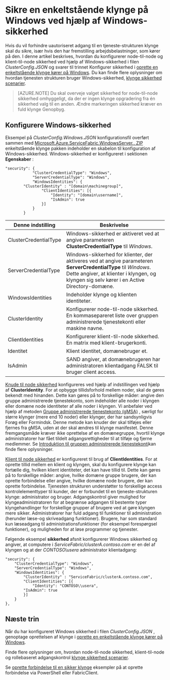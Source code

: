 <properties
   pageTitle="Sikre en klynge, der kører på Windows ved hjælp af Windows-sikkerhed | Microsoft Azure"
   description="Få mere at vide, hvordan du konfigurerer node-til-node og klient-til-node sikkerhed på en enkeltstående klynge, der kører på Windows ved hjælp af Windows-sikkerhed."
   services="service-fabric"
   documentationCenter=".net"
   authors="rwike77"
   manager="timlt"
   editor=""/>

<tags
   ms.service="service-fabric"
   ms.devlang="dotnet"
   ms.topic="article"
   ms.tgt_pltfrm="NA"
   ms.workload="NA"
   ms.date="08/25/2016"
   ms.author="ryanwi"/>


# <a name="secure-a-standalone-cluster-on-windows-using-windows-security"></a>Sikre en enkeltstående klynge på Windows ved hjælp af Windows-sikkerhed

Hvis du vil forhindre uautoriseret adgang til en tjeneste-strukturen klynge skal du sikre, især hvis den har fremstilling arbejdsbelastninger, som kører på den. I denne artikel beskrives, hvordan du konfigurerer node-til-node og klient-til-node sikkerhed ved hjælp af Windows-sikkerhed i filen *ClusterConfig.JSON* og svarer til trinnet Konfigurer sikkerhed i [oprette en enkeltstående klynge kører på Windows](service-fabric-cluster-creation-for-windows-server.md). Du kan finde flere oplysninger om hvordan tjenesten strukturen bruger Windows-sikkerhed, [klynge sikkerhed scenarier](service-fabric-cluster-security.md).

>[AZURE.NOTE]
Du skal overveje valget sikkerhed for node-til-node sikkerhed omhyggeligt, da der er ingen klynge opgradering fra én sikkerhed valg til en anden. Ændre markeringen sikkerhed kræver en fuld klynge Genopbyg.

## <a name="configure-windows-security"></a>Konfigurere Windows-sikkerhed
Eksempel på *ClusterConfig.Windows.JSON* konfigurationsfil overført sammen med [Microsoft.Azure.ServiceFabric.WindowsServer.<version>. ZIP](http://go.microsoft.com/fwlink/?LinkId=730690) enkeltstående klynge pakken indeholder en skabelon til konfiguration af Windows-sikkerhed.  Windows-sikkerhed er konfigureret i sektionen **Egenskaber** :

```
"security": {
            "ClusterCredentialType": "Windows",
            "ServerCredentialType": "Windows",
            "WindowsIdentities": {
        "ClusterIdentity" : "[domain\machinegroup]",
                "ClientIdentities": [{
                    "Identity": "[domain\username]",
                    "IsAdmin": true
                }]
            }
        }
```

|**Denne indstilling**|**Beskrivelse**|
|-----------------------|--------------------------|
|ClusterCredentialType|Windows-sikkerhed er aktiveret ved at angive parameteren **ClusterCredentialType** til *Windows*.|
|ServerCredentialType|Windows-sikkerhed for klienter, der aktiveres ved at angive parameteren **ServerCredentialType** til *Windows*. Dette angiver, at klienter i klyngen, og klyngen sig selv kører i en Active Directory-domæne.|
|WindowsIdentities|Indeholder klynge og klienten identiteter.|
|ClusterIdentity|Konfigurerer node-til-node sikkerhed. En kommasepareret liste over gruppen administrerede tjenestekonti eller maskine navne.|
|ClientIdentities|Konfigurerer klient-til-node sikkerhed. En matrix med klient-brugerkonti.|
|Identitet|Klient identitet, domænebruger et.|
|IsAdmin|SAND angiver, at domænebrugeren har administratoren klientadgang FALSK til bruger client access.|

[Knude til node sikkerhed](service-fabric-cluster-security.md#node-to-node-security) konfigureres ved hjælp af indstillingen ved hjælp af **ClusterIdentity**. For at opbygge tillidsforhold mellem noder, skal de gøres bekendt med hinanden. Dette kan gøres på to forskellige måder: angive den gruppe administrerede tjenestekonto, som indeholder alle noder i klyngen eller domæne node identiteter af alle noder i klyngen. Vi anbefaler ved hjælp af metoden [Gruppe administrerede tjenestekonto (gMSA)](https://technet.microsoft.com/library/hh831782.aspx) , særligt for større klynger (mere end 10 noder) eller klynger, der har sandsynligvis Forøg eller Formindsk.
Denne metode kan knuder der skal tilføjes eller fjernes fra gMSA, uden at der skal ændres til klynge manifestet. Denne fremgangsmåde kræver ikke oprettelse af en domænegruppe, hvortil klynge administratorer har fået tildelt adgangsrettigheder til at tilføje og fjerne medlemmer. Se [Introduktion til gruppen administrerede tjenestekonti](http://technet.microsoft.com/library/jj128431.aspx)kan finde flere oplysninger.

[Klient til node sikkerhed](service-fabric-cluster-security.md#client-to-node-security) er konfigureret til brug af **ClientIdentities**. For at oprette tillid mellem en klient og klyngen, skal du konfigurere klynge kan fortælle dig, hvilken klient identiteter, det kan have tillid til. Dette kan gøres på to forskellige måder: angive, hvilke domæne gruppe brugere, der kan oprette forbindelse eller angive, hvilke domæne node brugere, der kan oprette forbindelse. Tjenesten strukturen understøtter to forskellige access kontrolelementtyper til kunder, der er forbundet til en tjeneste-strukturen klynge: administrator og bruger. Adgangskontrol giver mulighed for klyngeadministratoren for at begrænse adgangen til bestemte typer klyngehandlinger for forskellige grupper af brugere ved at gøre klyngen mere sikker.  Administratorer har fuld adgang til funktioner til administration (herunder læse-og skriveadgang funktioner). Brugere, har som standard kun læseadgang til administrationsfunktioner (for eksempel forespørgsel funktioner), og muligheden for at løse programmer og tjenester.

Følgende eksempel **sikkerhed** afsnit konfigurerer Windows sikkerhed og angiver, at computere i *ServiceFabric/clusterA.contoso.com* er en del af klyngen og at der *CONTOSO\usera* administrator klientadgang:

```
"security": {
    "ClusterCredentialType": "Windows",
    "ServerCredentialType": "Windows",
    "WindowsIdentities": {
        "ClusterIdentity" : "ServiceFabric/clusterA.contoso.com",
        "ClientIdentities": [{
            "Identity": "CONTOSO\\usera",
        "IsAdmin": true
        }]
    }
},
```

## <a name="next-steps"></a>Næste trin

Når du har konfigureret Windows sikkerhed i filen *ClusterConfig.JSON* , genoptage oprettelsen af klynge i [oprette en enkeltstående klynge kører på Windows](service-fabric-cluster-creation-for-windows-server.md).

Finde flere oplysninger om, hvordan node-til-node sikkerhed, klient-til-node og rollebaseret adgangskontrol [klynge sikkerhed scenarier](service-fabric-cluster-security.md).

Se [oprette forbindelse til en sikker klynge](service-fabric-connect-to-secure-cluster.md) eksempler på at oprette forbindelse via PowerShell eller FabricClient.

